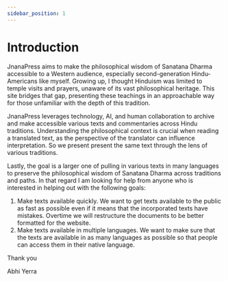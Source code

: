 ```yaml
---
sidebar_position: 1
---
```


# Introduction

JnanaPress aims to make the philosophical wisdom of Sanatana Dharma accessible
to a Western audience, especially second-generation Hindu-Americans like myself.
Growing up, I thought Hinduism was limited to temple visits and prayers, unaware
of its vast philosophical heritage. This site bridges that gap, presenting these
teachings in an approachable way for those unfamiliar with the depth of this
tradition.

JnanaPress leverages technology, AI, and human collaboration to archive and make
accessible various texts and commentaries across Hindu traditions. Understanding
the philosophical context is crucial when reading a translated text, as the
perspective of the translator can influence interpretation. So we present
present the same text through the lens of various traditions.

Lastly, the goal is a larger one of pulling in various texts in many languages
to preserve the philosophical wisdom of Sanatana Dharma across traditions and
paths. In that regard I am looking for help from anyone who is interested in
helping out with the following goals:

1. Make texts available quickly. We want to get texts available to the public as
   fast as possible even if it means that the incorporated texts have mistakes.
   Overtime we will restructure the documents to be better formatted for the
   website.
2. Make texts available in multiple languages. We want to make sure that the
   texts are available in as many languages as possible so that people can
   access them in their native language.

Thank you

Abhi Yerra
